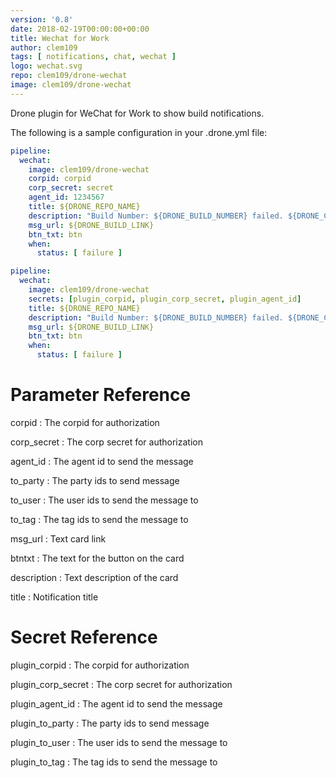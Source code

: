```yaml
---
version: '0.8'
date: 2018-02-19T00:00:00+00:00
title: Wechat for Work
author: clem109
tags: [ notifications, chat, wechat ]
logo: wechat.svg
repo: clem109/drone-wechat
image: clem109/drone-wechat
---
```


Drone plugin for WeChat for Work to show build notifications.

The following is a sample configuration in your .drone.yml file:

```yaml
pipeline:
  wechat:
    image: clem109/drone-wechat
    corpid: corpid
    corp_secret: secret
    agent_id: 1234567
    title: ${DRONE_REPO_NAME}
    description: "Build Number: ${DRONE_BUILD_NUMBER} failed. ${DRONE_COMMIT_AUTHOR} please fix. Check the results here: ${DRONE_BUILD_LINK} "
    msg_url: ${DRONE_BUILD_LINK}
    btn_txt: btn
    when:
      status: [ failure ]
```

```yaml
pipeline:
  wechat:
    image: clem109/drone-wechat
    secrets: [plugin_corpid, plugin_corp_secret, plugin_agent_id]
    title: ${DRONE_REPO_NAME}
    description: "Build Number: ${DRONE_BUILD_NUMBER} failed. ${DRONE_COMMIT_AUTHOR} please fix. Check the results here: ${DRONE_BUILD_LINK} "
    msg_url: ${DRONE_BUILD_LINK}
    btn_txt: btn
    when:
      status: [ failure ]
```

# Parameter Reference

corpid
: The corpid for authorization

corp_secret
: The corp secret for authorization

agent_id
: The agent id to send the message

to_party
: The party ids to send message

to_user
: The user ids to send the message to

to_tag
: The tag ids to send the message to

msg_url
: Text card link

btntxt
: The text for the button on the card

description
: Text description of the card

title
: Notification title

# Secret Reference

plugin_corpid
: The corpid for authorization

plugin_corp_secret
: The corp secret for authorization

plugin_agent_id
: The agent id to send the message

plugin_to_party
: The party ids to send message

plugin_to_user
: The user ids to send the message to

plugin_to_tag
: The tag ids to send the message to

